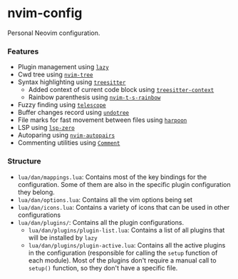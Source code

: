 # nvim-config
Personal Neovim configuration.

### Features
- Plugin management using [`lazy`](https://github.com/folke/lazy.nvim)
- Cwd tree using [`nvim-tree`](https://github.com/nvim-tree/nvim-tree.lua) 
- Syntax highlighting using [`treesitter`](https://github.com/nvim-treesitter/nvim-treesitter)
    - Added context of current code block using [`treesitter-context`](https://github.com/nvim-treesitter/nvim-treesitter-context)
    - Rainbow parenthesis using [`nvim-t-s-rainbow`](https://github.com/p00f/nvim-ts-rainbow)
- Fuzzy finding using [`telescope`](https://github.com/nvim-telescope/telescope.nvim)
- Buffer changes record using [`undotree`](https://github.com/mbbill/undotree)
- File marks for fast movement between files using [`harpoon`](https://github.com/ThePrimeagen/harpoon)
- LSP using [`lsp-zero`](https://github.com/VonHeikemen/lsp-zeron.nvim)
- Autoparing using [`nvim-autopairs`](https://github.com/windwp/nvim-autopairs)
- Commenting utilities using [`Comment`](https://github.com/numToStr/Comment.nvim)


### Structure
- `lua/dan/mappings.lua`: Contains most of the key bindings for the configuration. Some of them are also in the specific plugin configuration they belong.
- `lua/dan/options.lua`: Contains all the vim options being set
- `lua/dan/icons.lua`: Contains a variety of icons that can be used in other configurations
- `lua/dan/plugins/`: Contains all the plugin configurations.
    - `lua/dan/plugins/plugin-list.lua`: Contains a list of all plugins that will be installed by `lazy`
    - `lua/dan/plugins/plugin-active.lua`: Contains all the active plugins in the configuration (responsible for calling the `setup` function of each module). Most of the plugins don't require a manual call to `setup()` function, so they don't have a specific file.


